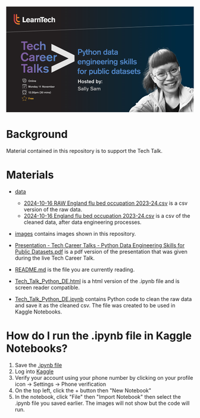 ![techtalk_pythonde.png](images/techtalk_pythonde.png)

# Background
Material contained in this repository is to support the Tech Talk.

# Materials
- [data](https://github.com/LearnTech-ssam/techtalk_pythonde/tree/main/data)
  - [2024-10-16 RAW England flu bed occupation 2023-24.csv](https://github.com/LearnTech-ssam/techtalk_pythonde/blob/main/data/2024-10-16%20RAW%20England%20flu%20bed%20occupation%202023-24.csv) is a csv version of the raw data.
  - [2024-10-16 England flu bed occupation 2023-24.csv](https://github.com/LearnTech-ssam/techtalk_pythonde/blob/main/data/2024-10-16%20England%20flu%20bed%20occupation%202023-24.csv) is a csv of the cleaned data, after data engineering processes.
 
- [images](https://github.com/LearnTech-ssam/techtalk_pythonde/tree/main/images) contains images shown in this repository.

- [Presentation - Tech Career Talks - Python Data Engineering Skills for Public Datasets.pdf](https://github.com/LearnTech-ssam/techtalk_pythonde/blob/main/Presentation%20-%20Tech%20Career%20Talks%20-%20Python%20Data%20Engineering%20Skills%20for%20Public%20Datasets.pdf) is a pdf version of the presentation that was given during the live Tech Career Talk.

- [README.md](https://github.com/LearnTech-ssam/techtalk_pythonde/blob/main/README.md) is the file you are currently reading.

- [Tech_Talk_Python_DE.html](https://github.com/LearnTech-ssam/techtalk_pythonde/blob/main/Tech_Talk_Python_DE.html) is a html version of the .ipynb file and is screen reader compatible.

- [Tech_Talk_Python_DE.ipynb](https://github.com/LearnTech-ssam/techtalk_pythonde/blob/main/Tech_Talk_Python_DE.ipynb) contains Python code to clean the raw data and save it as the cleaned csv. The file was created to be used in Kaggle Notebooks.

# How do I run the .ipynb file in Kaggle Notebooks?
1. Save the [.ipynb file](https://github.com/LearnTech-ssam/techtalk_pythonde/blob/main/Tech_Talk_Python_DE.ipynb)
2. Log into [Kaggle](https://www.kaggle.com/code)
3. Verify your account using your phone number by clicking on your profile icon -> Settings -> Phone verification
4. On the top left, click the + button then "New Notebook"
5. In the notebook, click "File" then "Import Notebook" then select the .ipynb file you saved earlier. The images will not show but the code will run.
